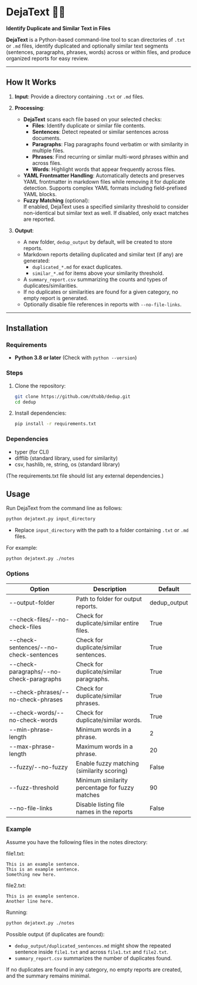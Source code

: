 # **DejaText** 📄✨  
**Identify Duplicate and Similar Text in Files**

**DejaText** is a Python-based command-line tool to scan directories of `.txt` or `.md` files, identify duplicated and optionally similar text segments (sentences, paragraphs, phrases, words) across or within files, and produce organized reports for easy review.

---

## **How It Works**

1. **Input**: Provide a directory containing `.txt` or `.md` files.  
   
2. **Processing**:  
   - **DejaText** scans each file based on your selected checks:
     - **Files**: Identify duplicate or similar file contents.
     - **Sentences**: Detect repeated or similar sentences across documents.
     - **Paragraphs**: Flag paragraphs found verbatim or with similarity in multiple files.
     - **Phrases**: Find recurring or similar multi-word phrases within and across files.
     - **Words**: Highlight words that appear frequently across files.
   - **YAML Frontmatter Handling**: Automatically detects and preserves YAML frontmatter in markdown files while removing it for duplicate detection. Supports complex YAML formats including field-prefixed YAML blocks.
   - **Fuzzy Matching** (optional):  
     If enabled, DejaText uses a specified similarity threshold to consider non-identical but similar text as well. If disabled, only exact matches are reported.
       
3. **Output**:  
   - A new folder, `dedup_output` by default, will be created to store reports.
   - Markdown reports detailing duplicated and similar text (if any) are generated:
     - `duplicated_*.md` for exact duplicates.
     - `similar_*.md` for items above your similarity threshold.
   - A `summary_report.csv` summarizing the counts and types of duplicates/similarities.
   - If no duplicates or similarities are found for a given category, no empty report is generated.
   - Optionally disable file references in reports with `--no-file-links`.
       
---

## **Installation**

### Requirements
- **Python 3.8 or later** (Check with `python --version`)
    
### Steps
1. Clone the repository:  
   ```bash
   git clone https://github.com/dtubb/dedup.git
   cd dedup
   ```
2. Install dependencies:
   ```bash
   pip install -r requirements.txt
   ```

### Dependencies

- typer (for CLI)
- difflib (standard library, used for similarity)
- csv, hashlib, re, string, os (standard library)

(The requirements.txt file should list any external dependencies.)

## **Usage**

Run DejaText from the command line as follows:
```bash
python dejatext.py input_directory
```

- Replace `input_directory` with the path to a folder containing `.txt` or `.md` files.

For example:
```bash
python dejatext.py ./notes
```

### Options

| Option                   | Description                                      | Default         |
|--------------------------|--------------------------------------------------|-----------------|
| --output-folder          | Path to folder for output reports.              | dedup_output    |
| --check-files/--no-check-files            | Check for duplicate/similar entire files.        | True            |
| --check-sentences/--no-check-sentences    | Check for duplicate/similar sentences.            | True            |
| --check-paragraphs/--no-check-paragraphs  | Check for duplicate/similar paragraphs.          | True            |
| --check-phrases/--no-check-phrases        | Check for duplicate/similar phrases.             | True            |
| --check-words/--no-check-words            | Check for duplicate/similar words.               | True            |
| --min-phrase-length                        | Minimum words in a phrase.                       | 2               |
| --max-phrase-length                        | Maximum words in a phrase.                       | 20              |
| --fuzzy/--no-fuzzy                          | Enable fuzzy matching (similarity scoring)       | False           |
| --fuzz-threshold                           | Minimum similarity percentage for fuzzy matches  | 90              |
| --no-file-links                            | Disable listing file names in the reports        | False           |

### Example

Assume you have the following files in the notes directory:

file1.txt:
```
This is an example sentence.
This is an example sentence.
Something new here.
```

file2.txt:
```
This is an example sentence.
Another line here.
```

Running:
```bash
python dejatext.py ./notes
```

Possible output (if duplicates are found):
- `dedup_output/duplicated_sentences.md` might show the repeated sentence inside `file1.txt` and across `file1.txt` and `file2.txt`.
- `summary_report.csv` summarizes the number of duplicates found.

If no duplicates are found in any category, no empty reports are created, and the summary remains minimal.